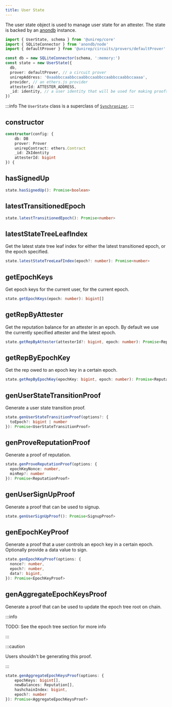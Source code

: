 ```yaml
---
title: User State
---
```


The user state object is used to manage user state for an attester. The state is backed by an [anondb](https://github.com/vimwitch/anondb) instance.

```ts
import { UserState, schema } from '@unirep/core'
import { SQLiteConnector } from 'anondb/node'
import { defaultProver } from '@unirep/circuits/provers/defaultProver'

const db = new SQLiteConnector(schema, ':memory:')
const state = new UserState({
  db,
  prover: defaultProver, // a circuit prover
  unirepAddress: '0xaabbccaabbccaabbccaabbccaabbccaabbccaaaa',
  provider, // an ethers.js provider
  attesterId: ATTESTER_ADDRESS,
  _id: identity, // a user identity that will be used for making proofs
})
```

:::info
The `UserState` class is a superclass of [`Synchronizer`](./synchronizer).
:::

## constructor

```ts
constructor(config: {
    db: DB
    prover: Prover
    unirepContract: ethers.Contract
    _id: ZkIdentity
    attesterId: bigint
}) {
```

## hasSignedUp

```ts
state.hasSignedUp(): Promise<boolean>
```

## latestTransitionedEpoch


```ts
state.latestTransitionedEpoch(): Promise<number>
```

## latestStateTreeLeafIndex

Get the latest state tree leaf index for either the latest transitioned epoch, or the epoch specified.

```ts
state.latestStateTreeLeafIndex(epoch?: number): Promise<number>
```

## getEpochKeys

Get epoch keys for the current user, for the current epoch.

```ts
state.getEpochKeys(epoch: number): bigint[]
```

## getRepByAttester

Get the reputation balance for an attester in an epoch. By default we use the currently specified attester and the latest epoch.

```ts
state.getRepByAttester(attesterId?: bigint, epoch: number): Promise<Reputation>
```

## getRepByEpochKey

Get the rep owed to an epoch key in a certain epoch.

```ts
state.getRepByEpochKey(epochKey: bigint, epoch: number): Promise<Reputation>
```

## genUserStateTransitionProof

Generate a user state transition proof.

```ts
state.genUserStateTransitionProof(options?: {
  toEpoch?: bigint | number
}): Promise<UserStateTransitionProof>
```

## genProveReputationProof

Generate a proof of reputation.

```ts
state.genProveReputationProof(options: {
  epochKeyNonce: number,
  minRep?: number
}): Promise<ReputationProof>
```

## genUserSignUpProof

Generate a proof that can be used to signup.

```ts
state.genUserSignUpProof(): Promise<SignupProof>
```

## genEpochKeyProof

Generate a proof that a user controls an epoch key in a certain epoch. Optionally provide a data value to sign.

```ts
state.genEpochKeyProof(options: {
  nonce?: number,
  epoch?: number,
  data?: bigint,
}): Promise<EpochKeyProof>
```

## genAggregateEpochKeysProof

Generate a proof that can be used to update the epoch tree root on chain.

:::info

TODO: See the epoch tree section for more info

:::

:::caution

Users shouldn't be generating this proof.

:::

```ts
state.genAggregateEpochKeysProof(options: {
    epochKeys: bigint[],
    newBalances: Reputation[],
    hashchainIndex: bigint,
    epoch?: number
}): Promise<AggregateEpochKeysProof>
```
